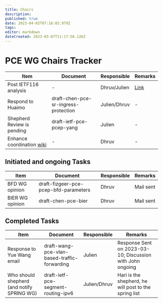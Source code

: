 ```yaml
---
title: Chairs
description: 
published: true
date: 2023-04-02T07:16:03.979Z
tags: 
editor: markdown
dateCreated: 2023-03-07T11:17:56.126Z
---
```


# PCE WG Chairs Tracker

|Item|Document|Responsible|Remarks|
|---|---|---|---|
|Post IETF116 analysis| - | Dhruv/Julien | [Link](https://notes.ietf.org/PCE-Agenda-IETF116) |
|Respond to Huaimo | draft-chen-pce-sr-ingress-protection | Julien/Dhruv | - |
| Shepherd Review is pending| draft-ietf-pce-pcep-yang| Julien | - |
| Enhance coordination [wiki](https://wiki.ietf.org/group/pce/coordination) | - | Dhruv | - |

## Initiated and ongoing Tasks
|Item|Document|Responsible|Remarks|
|---|---|---|---|
|BFD WG opinion|draft-fizgeer-pce-pcep-bfd-parameters|Dhruv|Mail sent|
|BIER WG opinion|draft-chen-pce-bier|Dhruv|Mail sent|

## Completed Tasks
|Item|Document|Responsible|Remarks|
|---|---|---|---|
|Response to Yue Wang email| draft-wang-pce-vlan-based-traffic-forwarding | Julien | Response Sent on 2023-03-10; Discussion with John ongoing |
|Who should shepherd (and notify SPRING WG) | draft-ietf-pce-segment-routing-ipv6 | Julien/Dhruv | Hari is the shepherd, he will post to the spring list | 
